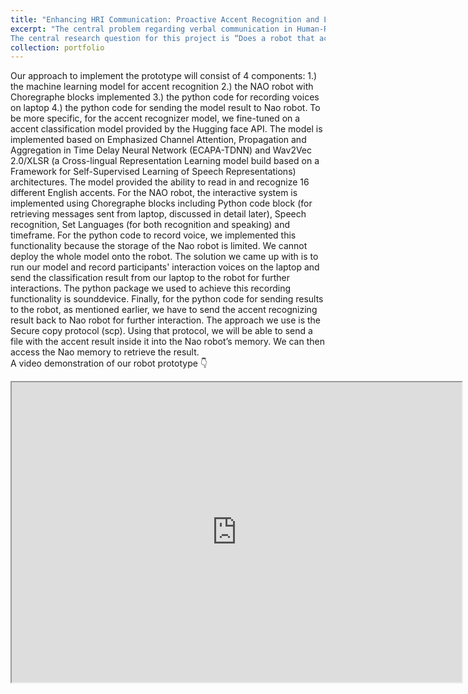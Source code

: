 ```yaml
---
title: "Enhancing HRI Communication: Proactive Accent Recognition and Language Switching Robot"
excerpt: "The central problem regarding verbal communication in Human-Robot Interaction (HRI) is an often lack of verbal understanding between the human and robot involved in the interaction, and this phenomena can further manifest itself if a non-native English speaker is attempting to interact with an English-speaking robot. Developing a solution towards this problem is important from the perspective of enhanced interactions between humans and robots and overall ease-of-use. 
The central research question for this project is “Does a robot that actively recognizes the native language of a human interacter based on their accent and prompts the need to communicate in that language (Proactive robot), imprint a better impression on the human interacter than a robot that switches language only when prompted (Reactive robot)?” The two hypotheses developed alongside the research question are “a robot that actively changes language based on detected accent leaves the human interacter with a better impression than a robot that changes language only when prompted” and “A robot that fails to correctly recognize the native language of a human interacter does not yield a worse impression than a robot that changes language only when prompted”.  <br/><img src='/images/Nao.png'>"
collection: portfolio
---
```

Our approach to implement the prototype will consist of 4 components: 1.) the machine learning model for accent recognition 2.) the NAO robot with Choregraphe blocks implemented 3.) the python code for recording voices on laptop 4.) the python code for sending the model result to Nao robot. To be more specific, for the accent recognizer model, we fine-tuned on a accent classification model provided by the Hugging face API. The model is implemented based on Emphasized Channel Attention, Propagation and Aggregation in Time Delay Neural Network (ECAPA-TDNN) and Wav2Vec 2.0/XLSR (a Cross-lingual Representation Learning model build based on a Framework for Self-Supervised Learning of Speech Representations) architectures. The model provided the ability to read in and recognize 16 different English accents. For the NAO robot, the interactive system is implemented using Choregraphe blocks including Python code block (for retrieving messages sent from laptop, discussed in detail later), Speech recognition, Set Languages (for both recognition and speaking) and timeframe.
For the python code to record voice, we implemented this functionality because the storage of the Nao robot is limited. We cannot deploy the whole model onto the robot. The solution we came up with is to run our model and record participants' interaction voices on the laptop and send the classification result from our laptop to the robot for further interactions. The python package we used to achieve this recording functionality is sounddevice.
Finally, for the python code for sending results to the robot, as mentioned earlier, we have to send the accent recognizing result back to Nao robot for further interaction. The approach we use is the Secure copy protocol (scp). Using that protocol, we will be able to send a file with the accent result inside it into the Nao robot’s memory. We can then access the Nao memory to retrieve the result. <br/>A video demonstration of our robot prototype 👇
<iframe src="https://drive.google.com/file/d/1i-qcWiJau_X_VR0VteAusUwHbzGqa3Sv/preview" width="720" height="480" allow="autoplay" allowfullscreen></iframe>


